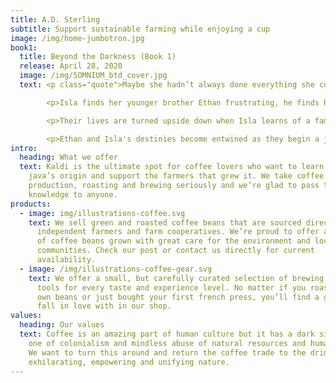 ```yaml
---
title: A.D. Sterling
subtitle: Support sustainable farming while enjoying a cup
image: /img/home-jumbotron.jpg
book1:
  title: Beyond the Darkness (Book 1)
  release: April 28, 2020
  image: /img/SOMNIUM_btd_cover.jpg
  text: <p class="quote">Maybe she hadn’t always done everything she could to help her brother in the past, but she wasn’t going to let that stop her now.</p>

        <p>Isla finds her younger brother Ethan frustrating, he finds her overbearing. When a traumatic event leaves Ethan in a coma, Isla grapples with feelings of guilt. She soon becomes concerned that her brother might be in real danger.</p>

        <p>Their lives are turned upside down when Isla learns of a family secret that her father has worked hard to keep hidden. Why don’t they ever see their grandmother? And what happened to their mother on the day she died? What secrets did she know?</p>

        <p>Ethan and Isla's destinies become entwined as they begin a journey neither could have imagined. They will have to mend their broken relationship and work together as a team in order to escape the nightmarish grip holding them beyond the darkness.</p>
intro:
  heading: What we offer
  text: Kaldi is the ultimate spot for coffee lovers who want to learn about their
    java’s origin and support the farmers that grew it. We take coffee
    production, roasting and brewing seriously and we’re glad to pass that
    knowledge to anyone.
products:
  - image: img/illustrations-coffee.svg
    text: We sell green and roasted coffee beans that are sourced directly from
      independent farmers and farm cooperatives. We’re proud to offer a variety
      of coffee beans grown with great care for the environment and local
      communities. Check our post or contact us directly for current
      availability.
  - image: /img/illustrations-coffee-gear.svg
    text: We offer a small, but carefully curated selection of brewing gear and
      tools for every taste and experience level. No matter if you roast your
      own beans or just bought your first french press, you’ll find a gadget to
      fall in love with in our shop.
values:
  heading: Our values
  text: Coffee is an amazing part of human culture but it has a dark side too –
    one of colonialism and mindless abuse of natural resources and human lives.
    We want to turn this around and return the coffee trade to the drink’s
    exhilarating, empowering and unifying nature.
---
```

